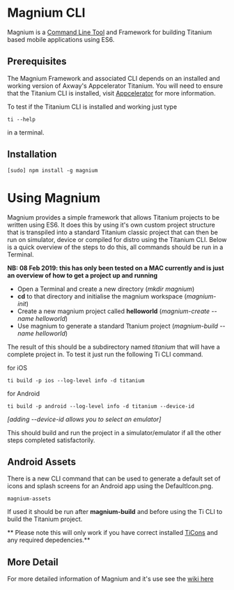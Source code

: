 # Magnium CLI

Magnium is a 
[Command Line Tool](http://en.wikipedia.org/wiki/Command-line_interface)
and Framework for building Titanium based mobile applications using ES6.

## Prerequisites

The Magnium Framework and associated CLI depends on an installed and working version of Axway's Appcelerator Titanium.
You will need to ensure that the Titanium CLI is installed, visit [Appcelerator](https://www.appcelerator.com) for more information.

To test if the Titanium CLI is installed and working just type

```
ti --help
```

in a terminal.


## Installation

    [sudo] npm install -g magnium

# Using Magnium
Magnium provides a simple framework that allows Titanium projects to be written using ES6. It does this by using it's own custom project structure that is transpiled into a standard Titanium classic project that can then be run on  simulator, device or compiled for distro using the Titanium CLI. Below is a quick overview of the steps to do this, all commands should be run in a Terminal.

**NB: 08 Feb 2019: this has only been tested on a MAC currently and is just an overview of how to get a project up and running**

- Open a Terminal and create a new directory (*mkdir magnium*)
- **cd** to that directory and initialise the magnium workspace (*magnium-init*)
- Create a new magnium project called **helloworld** (*magnium-create --name helloworld*)
- Use magnium to generate a standard Ttanium project (*magnium-build --name helloworld*)

The result of this should be a subdirectory named *titanium* that will have a complete project in. To test it just run the following Ti CLI command.

for iOS

```
ti build -p ios --log-level info -d titanium
```

for Android

```
ti build -p android --log-level info -d titanium --device-id
```

*[adding --device-id allows you to select an emulator]*



This should build and run the project in a simulator/emulator if all the other steps completed satisfactorily.


## Android Assets
There is a new CLI command that can be used to generate a default set of icons and splash screens for an Android app using the DefaultIcon.png.

```
magnium-assets
```

If used it should be run after **magnium-build** and before using the Ti CLI to build the Titanium project.

** Please note this will only work if you have correct installed [TiCons](http://ticons.fokkezb.nl/) and any required depedencies.**


## More Detail
For more detailed information of Magnium and it's use see the [wiki here](https://github.com/magnatronus/magnium/wiki)




